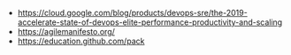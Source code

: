 * https://cloud.google.com/blog/products/devops-sre/the-2019-accelerate-state-of-devops-elite-performance-productivity-and-scaling
* https://agilemanifesto.org/
* https://education.github.com/pack


